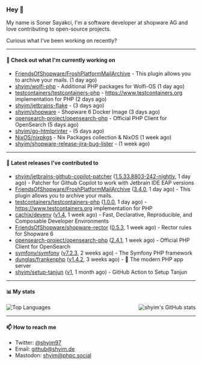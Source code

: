 ### Hey 👋

My name is Soner Sayakci, I'm a software developer at shopware AG and love contributing to open-source projects.

Curious what I've been working on recently?

---

#### 👷 Check out what I'm currently working on

- [FriendsOfShopware/FroshPlatformMailArchive](https://github.com/FriendsOfShopware/FroshPlatformMailArchive) - This plugin allows you to archive your mails. (1 day ago)
- [shyim/wolfi-php](https://github.com/shyim/wolfi-php) - Additional PHP packages for Wolfi-OS (1 day ago)
- [testcontainers/testcontainers-php](https://github.com/testcontainers/testcontainers-php) - https://www.testcontainers.org implementation for PHP (2 days ago)
- [shyim/jetbrains-flake](https://github.com/shyim/jetbrains-flake) -  (3 days ago)
- [shyim/shopware](https://github.com/shyim/shopware) - Shopware 6 Docker Image (3 days ago)
- [opensearch-project/opensearch-php](https://github.com/opensearch-project/opensearch-php) - Official PHP Client for OpenSearch (5 days ago)
- [shyim/go-htmlprinter](https://github.com/shyim/go-htmlprinter) -  (5 days ago)
- [NixOS/nixpkgs](https://github.com/NixOS/nixpkgs) - Nix Packages collection &amp; NixOS (1 week ago)
- [shyim/shopware-release-jira-bug-lister](https://github.com/shyim/shopware-release-jira-bug-lister) -  (1 week ago)

---

#### 🔭 Latest releases I've contributed to

- [shyim/jetbrains-github-copilot-patcher](https://github.com/shyim/jetbrains-github-copilot-patcher) ([1.5.33.8803-242-nightly](https://github.com/shyim/jetbrains-github-copilot-patcher/releases/tag/1.5.33.8803-242-nightly), 1 day ago) - Patcher for Github Copilot to work with Jetbrain IDE EAP versions
- [FriendsOfShopware/FroshPlatformMailArchive](https://github.com/FriendsOfShopware/FroshPlatformMailArchive) ([3.4.0](https://github.com/FriendsOfShopware/FroshPlatformMailArchive/releases/tag/3.4.0), 1 day ago) - This plugin allows you to archive your mails.
- [testcontainers/testcontainers-php](https://github.com/testcontainers/testcontainers-php) ([1.0.0](https://github.com/testcontainers/testcontainers-php/releases/tag/1.0.0), 1 day ago) - https://www.testcontainers.org implementation for PHP
- [cachix/devenv](https://github.com/cachix/devenv) ([v1.4](https://github.com/cachix/devenv/releases/tag/v1.4), 1 week ago) - Fast, Declarative, Reproducible, and Composable Developer Environments
- [FriendsOfShopware/shopware-rector](https://github.com/FriendsOfShopware/shopware-rector) ([0.5.3](https://github.com/FriendsOfShopware/shopware-rector/releases/tag/0.5.3), 1 week ago) - Rector rules for Shopware 6
- [opensearch-project/opensearch-php](https://github.com/opensearch-project/opensearch-php) ([2.4.1](https://github.com/opensearch-project/opensearch-php/releases/tag/2.4.1), 1 week ago) - Official PHP Client for OpenSearch
- [symfony/symfony](https://github.com/symfony/symfony) ([v7.2.3](https://github.com/symfony/symfony/releases/tag/v7.2.3), 2 weeks ago) - The Symfony PHP framework
- [dunglas/frankenphp](https://github.com/dunglas/frankenphp) ([v1.4.2](https://github.com/dunglas/frankenphp/releases/tag/v1.4.2), 3 weeks ago) - 🧟 The modern PHP app server
- [shyim/setup-tanjun](https://github.com/shyim/setup-tanjun) ([v1](https://github.com/shyim/setup-tanjun/releases/tag/v1), 1 month ago) - GitHub Action to Setup Tanjun

---

#### 📊 My stats

<img align="right" alt="shyim's GitHub stats" src="https://github-readme-stats.vercel.app/api?username=shyim&count_private=1&show_icons=true&" />

![Top Languages](https://github-readme-stats.vercel.app/api/top-langs/?username=shyim)

---

#### 📫 How to reach me

- Twitter: [@shyim97](https://twitter.com/shyim97)
- Email: [github@shyim.de](mailto://github@shyim.de)
- Mastodon: <a rel="me" href="https://phpc.social/@shyim">shyim@phpc.social</a>
